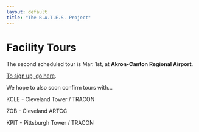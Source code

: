 ```yaml
---
layout: default
title: "The R.A.T.E.S. Project"
---
```

# Facility Tours

The second scheduled tour is Mar. 1st, at __Akron-Canton Regional Airport__. 

[To sign up, go here](/events/signup/).



We hope to also soon confirm tours with...

KCLE - Cleveland Tower / TRACON

ZOB - Cleveland ARTCC

KPIT - Pittsburgh Tower / TRACON